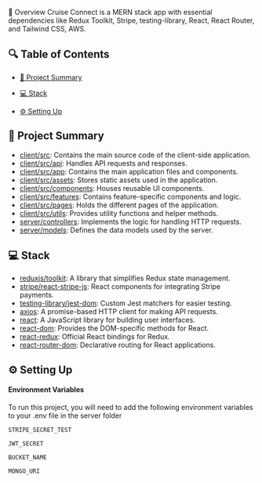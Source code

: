 📌 Overview
Cruise Connect is a MERN stack app with essential dependencies like Redux Toolkit, Stripe, testing-library, React, React Router, and Tailwind CSS, AWS.

## 🔍 Table of Contents

* [📝 Project Summary](#-project-summary)

* [💻 Stack](#-stack)

* [⚙️ Setting Up](#-setting-up)





## 📝 Project Summary

- [client/src](client/src): Contains the main source code of the client-side application.
- [client/src/api](client/src/api): Handles API requests and responses.
- [client/src/app](client/src/app): Contains the main application files and components.
- [client/src/assets](client/src/assets): Stores static assets used in the application.
- [client/src/components](client/src/components): Houses reusable UI components.
- [client/src/features](client/src/features): Contains feature-specific components and logic.
- [client/src/pages](client/src/pages): Holds the different pages of the application.
- [client/src/utils](client/src/utils): Provides utility functions and helper methods.
- [server/controllers](server/controllers): Implements the logic for handling HTTP requests.
- [server/models](server/models): Defines the data models used by the server.

## 💻 Stack

- [reduxjs/toolkit](https://redux-toolkit.js.org/): A library that simplifies Redux state management.
- [stripe/react-stripe-js](https://github.com/stripe/react-stripe-js): React components for integrating Stripe payments.
- [testing-library/jest-dom](https://github.com/testing-library/jest-dom): Custom Jest matchers for easier testing.
- [axios](https://axios-http.com/): A promise-based HTTP client for making API requests.
- [react](https://reactjs.org/): A JavaScript library for building user interfaces.
- [react-dom](https://reactjs.org/docs/react-dom.html): Provides the DOM-specific methods for React.
- [react-redux](https://react-redux.js.org/): Official React bindings for Redux.
- [react-router-dom](https://reactrouter.com/web/guides/quick-start): Declarative routing for React applications.

## ⚙️ Setting Up

#### Environment Variables

To run this project, you will need to add the following environment variables to your .env file in the server folder

`STRIPE_SECRET_TEST`

`JWT_SECRET`

`BUCKET_NAME`

`MONGO_URI`

